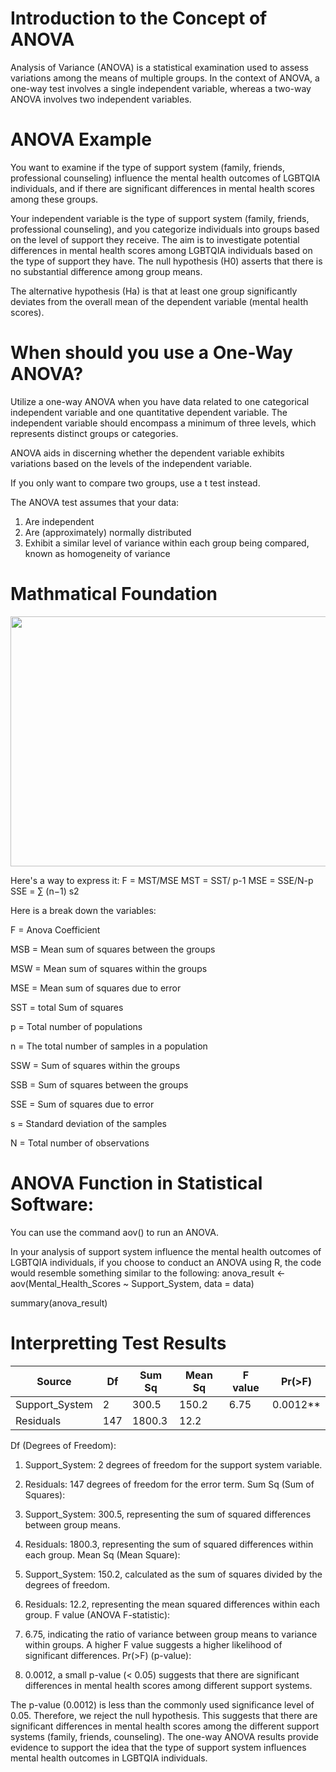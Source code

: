 # Introduction to the Concept of ANOVA

Analysis of Variance (ANOVA) is a statistical examination used to assess variations among the means of multiple groups.
In the context of ANOVA, a one-way test involves a single independent variable, whereas a two-way ANOVA involves two independent variables.

# ANOVA Example

You want to examine if the type of support system (family, friends, professional counseling) influence the mental health outcomes of LGBTQIA individuals, and if there are significant differences in mental health scores among these groups.

Your independent variable is the type of support system (family, friends, professional counseling), and you categorize individuals into groups based on the level of support they receive. The aim is to investigate potential differences in mental health scores among LGBTQIA individuals based on the type of support they have.
The null hypothesis (H0) asserts that there is no substantial difference among group means.

The alternative hypothesis (Ha) is that at least one group significantly deviates from the overall mean of the dependent variable (mental health scores).

# When should you use a One-Way ANOVA?

Utilize a one-way ANOVA when you have data related to one categorical independent variable and one quantitative dependent variable. The independent variable should encompass a minimum of three levels, which represents distinct groups or categories.

ANOVA aids in discerning whether the dependent variable exhibits variations based on the levels of the independent variable.

If you only want to compare two groups, use a t test instead.

The ANOVA test assumes that your data:

1. Are independent
2. Are (approximately) normally distributed
3. Exhibit a similar level of variance within each group being compared, known as homogeneity of variance

# Mathmatical Foundation

<img src="https://cdn.testbook.com/images/seo/one-way-ANOVA-formulas.png" width="800" height="400">


Here's a way to express it:
F = MST/MSE
MST = SST/ p-1
MSE = SSE/N-p
SSE = ∑ (n−1)
s2

Here is a break down the variables:

F = Anova Coefficient

MSB = Mean sum of squares between the groups

MSW = Mean sum of squares within the groups

MSE = Mean sum of squares due to error

SST = total Sum of squares

p = Total number of populations

n = The total number of samples in a population

SSW = Sum of squares within the groups

SSB = Sum of squares between the groups

SSE = Sum of squares due to error

s = Standard deviation of the samples

N = Total number of observations

# ANOVA Function in Statistical Software:
You can use the command aov() to run an ANOVA.

In your analysis of support system influence the mental health outcomes of LGBTQIA individuals, if you choose to conduct an ANOVA using R, the code would resemble something similar to the following: anova_result <- aov(Mental_Health_Scores ~ Support_System, data = data)

summary(anova_result)

# Interpretting Test Results

| Source          | Df   | Sum Sq | Mean Sq | F value | Pr(>F)   |
|-----------------|------|--------|---------|---------|----------|
| Support_System  | 2    | 300.5  | 150.2   | 6.75    | 0.0012** |
| Residuals       | 147  | 1800.3 | 12.2    |         |          |

Df (Degrees of Freedom):
1. Support_System: 2 degrees of freedom for the support system variable.
2. Residuals: 147 degrees of freedom for the error term.
Sum Sq (Sum of Squares):
3. Support_System: 300.5, representing the sum of squared differences between group means.
4. Residuals: 1800.3, representing the sum of squared differences within each group.
Mean Sq (Mean Square):

5. Support_System: 150.2, calculated as the sum of squares divided by the degrees of freedom.
6. Residuals: 12.2, representing the mean squared differences within each group.
F value (ANOVA F-statistic):
7. 6.75, indicating the ratio of variance between group means to variance within groups. A higher F value suggests a higher likelihood of significant differences.
Pr(>F) (p-value):

8. 0.0012, a small p-value (< 0.05) suggests that there are significant differences in mental health scores among different support systems.

The p-value (0.0012) is less than the commonly used significance level of 0.05. Therefore, we reject the null hypothesis. This suggests that there are significant differences in mental health scores among the different support systems (family, friends, counseling). The one-way ANOVA results provide evidence to support the idea that the type of support system influences mental health outcomes in LGBTQIA individuals.

